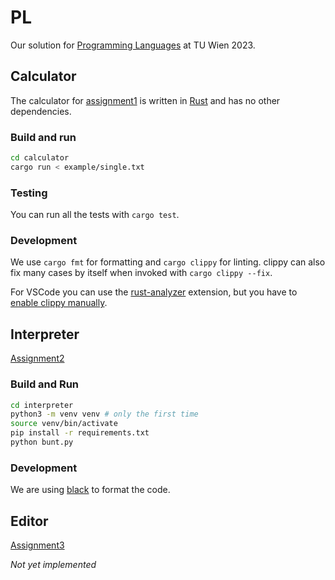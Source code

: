 # PL
Our solution for [Programming Languages](https://tiss.tuwien.ac.at/course/educationDetails.xhtml?dswid=6957&dsrid=318&courseNr=185208&semester=2023S&locale=en) at TU Wien 2023.

## Calculator

The calculator for [assignment1](https://tuwel.tuwien.ac.at/pluginfile.php/3542105/mod_folder/content/0/aufgabe1.pdf)
is written in [Rust](https://www.rust-lang.org/) and has no other dependencies.

### Build and run

```bash
cd calculator
cargo run < example/single.txt
```

### Testing

You can run all the tests with `cargo test`.

### Development

We use `cargo fmt` for formatting and `cargo clippy` for linting.
clippy can also fix many cases by itself when invoked with `cargo clippy --fix`.

For VSCode you can use the [rust-analyzer](https://marketplace.visualstudio.com/items?itemName=rust-lang.rust-analyzer)
extension, but you have to [enable clippy manually](https://users.rust-lang.org/t/how-to-use-clippy-in-vs-code-with-rust-analyzer/41881).


## Interpreter

[Assignment2](https://tuwel.tuwien.ac.at/pluginfile.php/3542105/mod_folder/content/0/aufgabe2.pdf)

### Build and Run

```bash
cd interpreter
python3 -m venv venv # only the first time
source venv/bin/activate
pip install -r requirements.txt
python bunt.py
```

### Development

We are using [black](https://github.com/psf/black) to format the code.


## Editor

[Assignment3](https://tuwel.tuwien.ac.at/pluginfile.php/3542105/mod_folder/content/0/aufgabe3.pdf)

_Not yet implemented_
